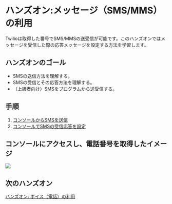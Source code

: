 #  ハンズオン:メッセージ（SMS/MMS）の利用

Twilioは取得した番号でSMS/MMSの送受信が可能です。このハンズオンではメッセージを受信した際の応答メッセージを設定する方法を学習します。

## ハンズオンのゴール

- SMSの送信方法を理解する。
- SMSの受信とその応答方法を理解する。
- （上級者向け）SMSをプログラムから送受信する。

## 手順
1. [コンソールからSMSを送信](./02-01-SendSMSByConsole.md)
2. [コンソールでSMSの受信応答を設定](./02-02-ReceiveSMS.md)

## コンソールにアクセスし、電話番号を取得したイメージ

![](../assets/)

## 次のハンズオン

[ハンズオン: ボイス（電話）の利用](../03-Twilio-Voice/03-00-Overview.md)